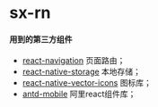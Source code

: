 # sx-rn

#### 用到的第三方组件
 - [react-navigation](https://reactnavigation.org/) 页面路由；
 - [react-native-storage](https://github.com/sunnylqm/react-native-storage) 本地存储；
 - [react-native-vector-icons](https://github.com/oblador/react-native-vector-icons) 图标库；
 - [antd-mobile](https://mobile.ant.design) 阿里react组件库；
